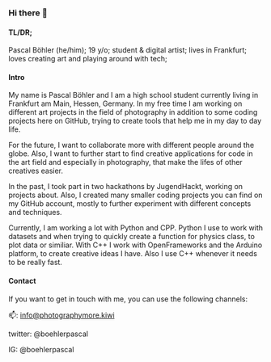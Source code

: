 ### Hi there 👋

#### TL/DR;
Pascal Böhler (he/him);
19 y/o;
student & digital artist;
lives in Frankfurt;
loves creating art and playing around with tech;

#### Intro
My name is Pascal Böhler and I am a high school student currently living in Frankfurt am Main, Hessen, Germany. In my free time I am working on different art projects in the field of photography in addition to some coding projects here on GitHub, trying to create tools that help me in my day to day life.

For the future, I want to collaborate more with different people around the globe. Also, I want to further start to find creative applications for code in the art field and especially in photography, that make the lifes of other creatives easier.

In the past, I took part in two hackathons by JugendHackt, working on projects about. Also, I created many smaller coding projects you can find on my GitHub account, mostly to further experiment with different concepts and techniques.

Currently, I am working a lot with Python and CPP. Python I use to work with datasets and when trying to quickly create a function for physics class, to plot data or similiar. With C++ I work with OpenFrameworks and the Arduino platform, to create creative ideas I have. Also I use C++ whenever it needs to be really fast.

#### Contact
If you want to get in touch with me, you can use the following channels:

📫: info@photographymore.kiwi

twitter: @boehlerpascal

IG: @boehlerpascal

